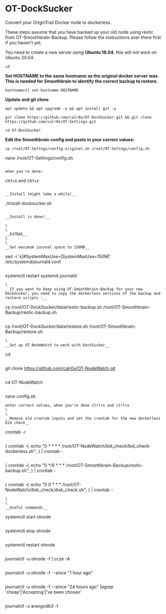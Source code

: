 # OT-DockSucker
Convert your OriginTrail Docker node to dockerless.

These steps assume that you have backed up your old node using restic from OT-Smoothbrain-Backup. Please follow the instructions over there first if you haven't yet. 

You need to create a new server using __Ubuntu 18.04__, this will not work on Ubuntu 20.04.

```
cd
```

__Set HOSTNAME to the same hostname as the original docker server was. This is needed for Smoothbrain to identify the correct backup to restore.__
```
hostnamectl set-hostname HOSTNAME
```

__Update and git clone__
```
apt update && apt upgrade -y && apt install git -y
```
```
git clone https://github.com/calr0x/OT-DockSucker.git && git clone https://github.com/calr0x/OT-Settings.git
```
```
cd OT-DockSucker
```

__Edit the Smoothbrain config and paste in your correct values:__
```
cp /root/OT-Settngs/config-original.sh /root/OT-Settngs/config.sh
```
nano /root/OT-Settings/config.sh
```

when you're done:
```
ctrl+s and ctrl+x
```

__Install (might take a while)__
```
./install-docksucker.sh
```

__Install is done!__

\
\
__EXTRAS__
\
\
__Set maximum journal space to 150MB__
```
sed -i 's|#SystemMaxUse=|SystemMaxUse=150M|' /etc/systemd/journald.conf
```
```
systemctl restart systemd-journald
```
\
__If you want to keep using OT-Smoothbrain-Backup for your new DockSucker, you need to copy the dockerless versions of the backup and restore scripts :__
```
cp /root/OT-DockSucker/data/restic-backup.sh /root/OT-Smoothbrain-Backup/restic-backup.sh
```
```
cp /root/OT-DockSucker/data/restore.sh /root/OT-Smoothbrain-Backup/restore.sh
```
\
__Set up OT-NodeWatch to work with DockSucker__
```
cd
```
```
git clone https://github.com/calr0x/OT-NodeWatch.git 
```
```
cd OT-NodeWatch
```
```
nano config.sh
```
enter correct values, when you're done ctrl+s and ctrl+x
\
\
__Remove old crontab inputs and set the crontab for the new dockerless bid check__
```
crontab -r
```
```
{ crontab -l; echo "0 * * * * /root/OT-NodeWatch/bid_check/bid_check-dockerless.sh"; } | crontab -
```
```
{ crontab -l; echo "0 */6 * * * /root/OT-Smoothbrain-Backup/restic-backup.sh"; } | crontab -
```
```
{ crontab -l; echo "0 0 * * * /root/OT-NodeWatch/disk_check/disk_check.sh"; } | crontab -
```
\
\
__Useful commands__
```
systemctl start otnode
```
```
systemctl stop otnode
```
```
systemctl restart otnode
```
```
journalctl -u otnode -f | ccze -A
```
```
journalctl -u otnode -f --since "1 hour ago"
```
```
journalctl -u otnode -f --since "24 hours ago" |egrep 'cheap'\|'Accepting'\|'ve been chosen'
```
```
journalctl -u arangodb3 -f
```
